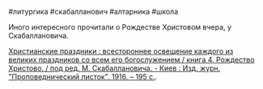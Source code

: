 #литургика #скабалланович #алтарника #школа 

Иного интересного прочитали о Рождестве Христовом вчера, у Скабаллановича.


[Христианские праздники : всестороннее освещение каждого из великих праздников со всем его богослужением / книга 4. Рождество Христово. / под ред. М. Скабаллановича. - Киев : Изд. журн. "Проповеднический листок", 1916. – 195 с.](https://azbyka.ru/otechnik/Mihail_Skaballanovich/hristianskie-prazdniki-vsestoronnee-osveshenie-kazhdogo-iz-velikih-prazdnikov-so-vsem-ego-bogosluzheniem-kniga-4-rozhdestvo-hristovo/#0_2).